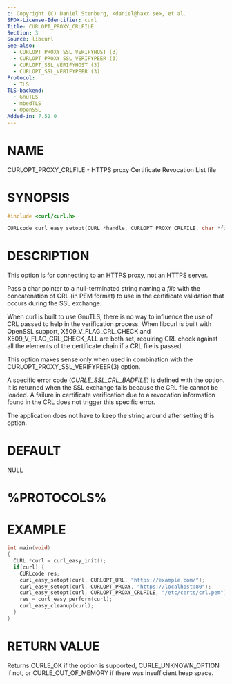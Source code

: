 ```yaml
---
c: Copyright (C) Daniel Stenberg, <daniel@haxx.se>, et al.
SPDX-License-Identifier: curl
Title: CURLOPT_PROXY_CRLFILE
Section: 3
Source: libcurl
See-also:
  - CURLOPT_PROXY_SSL_VERIFYHOST (3)
  - CURLOPT_PROXY_SSL_VERIFYPEER (3)
  - CURLOPT_SSL_VERIFYHOST (3)
  - CURLOPT_SSL_VERIFYPEER (3)
Protocol:
  - TLS
TLS-backend:
  - GnuTLS
  - mbedTLS
  - OpenSSL
Added-in: 7.52.0
---
```


# NAME

CURLOPT_PROXY_CRLFILE - HTTPS proxy Certificate Revocation List file

# SYNOPSIS

~~~c
#include <curl/curl.h>

CURLcode curl_easy_setopt(CURL *handle, CURLOPT_PROXY_CRLFILE, char *file);
~~~

# DESCRIPTION

This option is for connecting to an HTTPS proxy, not an HTTPS server.

Pass a char pointer to a null-terminated string naming a *file* with the
concatenation of CRL (in PEM format) to use in the certificate validation that
occurs during the SSL exchange.

When curl is built to use GnuTLS, there is no way to influence the use of CRL
passed to help in the verification process. When libcurl is built with OpenSSL
support, X509_V_FLAG_CRL_CHECK and X509_V_FLAG_CRL_CHECK_ALL are both set,
requiring CRL check against all the elements of the certificate chain if a CRL
file is passed.

This option makes sense only when used in combination with the
CURLOPT_PROXY_SSL_VERIFYPEER(3) option.

A specific error code (*CURLE_SSL_CRL_BADFILE*) is defined with the option. It
is returned when the SSL exchange fails because the CRL file cannot be loaded.
A failure in certificate verification due to a revocation information found in
the CRL does not trigger this specific error.

The application does not have to keep the string around after setting this
option.

# DEFAULT

NULL

# %PROTOCOLS%

# EXAMPLE

~~~c
int main(void)
{
  CURL *curl = curl_easy_init();
  if(curl) {
    CURLcode res;
    curl_easy_setopt(curl, CURLOPT_URL, "https://example.com/");
    curl_easy_setopt(curl, CURLOPT_PROXY, "https://localhost:80");
    curl_easy_setopt(curl, CURLOPT_PROXY_CRLFILE, "/etc/certs/crl.pem");
    res = curl_easy_perform(curl);
    curl_easy_cleanup(curl);
  }
}
~~~

# RETURN VALUE

Returns CURLE_OK if the option is supported, CURLE_UNKNOWN_OPTION if not, or
CURLE_OUT_OF_MEMORY if there was insufficient heap space.
